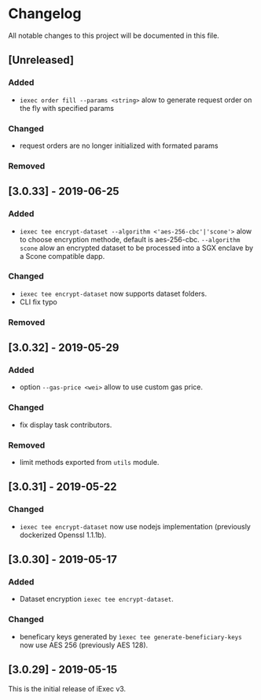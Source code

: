 # Changelog

All notable changes to this project will be documented in this file.

## [Unreleased]

### Added

- `iexec order fill --params <string>` alow to generate request order on the fly with specified params

### Changed

- request orders are no longer initialized with formated params

### Removed

## [3.0.33] - 2019-06-25

### Added

- `iexec tee encrypt-dataset --algorithm <'aes-256-cbc'|'scone'>` alow to choose encryption methode, default is aes-256-cbc.
  `--algorithm scone` alow an encrypted dataset to be processed into a SGX enclave by a Scone compatible dapp.

### Changed

- `iexec tee encrypt-dataset` now supports dataset folders.
- CLI fix typo

### Removed

## [3.0.32] - 2019-05-29

### Added

- option `--gas-price <wei>` allow to use custom gas price.

### Changed

- fix display task contributors.

### Removed

- limit methods exported from `utils` module.

## [3.0.31] - 2019-05-22

### Changed

- `iexec tee encrypt-dataset` now use nodejs implementation (previously dockerized Openssl 1.1.1b).

## [3.0.30] - 2019-05-17

### Added

- Dataset encryption `iexec tee encrypt-dataset`.

### Changed

- beneficary keys generated by `ìexec tee generate-beneficiary-keys` now use AES 256 (previously AES 128).

## [3.0.29] - 2019-05-15

This is the initial release of iExec v3.
